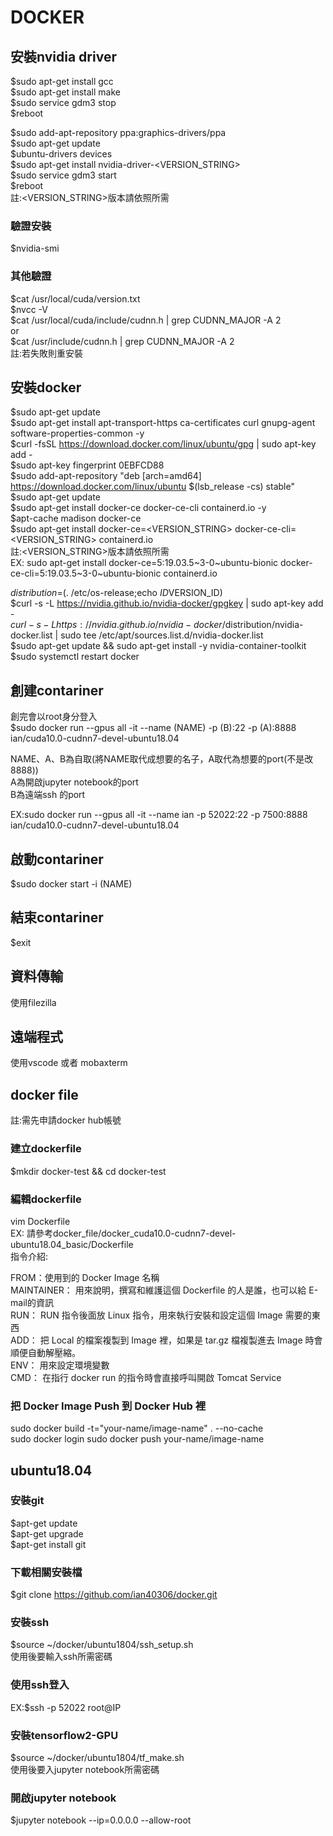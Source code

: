 # DOCKER  
## 安裝nvidia driver
$sudo apt-get install gcc  
$sudo apt-get install make  
$sudo service gdm3 stop  
$reboot  
  
$sudo add-apt-repository ppa:graphics-drivers/ppa  
$sudo apt-get update  
$ubuntu-drivers devices  
$sudo apt-get install nvidia-driver-<VERSION_STRING>  
$sudo service gdm3 start  
$reboot  
註:<VERSION_STRING>版本請依照所需  
### 驗證安裝
$nvidia-smi  
### 其他驗證
$cat /usr/local/cuda/version.txt  
$nvcc -V  
$cat /usr/local/cuda/include/cudnn.h | grep CUDNN_MAJOR -A 2  
or  
$cat /usr/include/cudnn.h | grep CUDNN_MAJOR -A 2  
註:若失敗則重安裝
## 安裝docker
$sudo apt-get update  
$sudo apt-get install apt-transport-https ca-certificates curl gnupg-agent software-properties-common -y  
$curl -fsSL https://download.docker.com/linux/ubuntu/gpg | sudo apt-key add -  
$sudo apt-key fingerprint 0EBFCD88  
$sudo add-apt-repository "deb [arch=amd64] https://download.docker.com/linux/ubuntu $(lsb_release -cs) stable"  
$sudo apt-get update  
$sudo apt-get install docker-ce docker-ce-cli containerd.io -y  
$apt-cache madison docker-ce  
$sudo apt-get install docker-ce=<VERSION_STRING> docker-ce-cli=<VERSION_STRING> containerd.io  
註:<VERSION_STRING>版本請依照所需  
EX: sudo apt-get install docker-ce=5:19.03.5~3-0~ubuntu-bionic docker-ce-cli=5:19.03.5~3-0~ubuntu-bionic containerd.io  
  
$distribution=$(. /etc/os-release;echo $ID$VERSION_ID)  
$curl -s -L https://nvidia.github.io/nvidia-docker/gpgkey | sudo apt-key add -  
$curl -s -L https://nvidia.github.io/nvidia-docker/$distribution/nvidia-docker.list | sudo tee /etc/apt/sources.list.d/nvidia-docker.list  
$sudo apt-get update && sudo apt-get install -y nvidia-container-toolkit  
$sudo systemctl restart docker
## 創建contariner  
創完會以root身分登入  
$sudo docker run --gpus all -it --name (NAME) -p (B):22 -p (A):8888 ian/cuda10.0-cudnn7-devel-ubuntu18.04  
  
NAME、A、B為自取(將NAME取代成想要的名子，A取代為想要的port(不是改8888))  
A為開啟jupyter notebook的port  
B為遠端ssh 的port  
  
EX:sudo docker run --gpus all -it --name ian -p 52022:22 -p 7500:8888 ian/cuda10.0-cudnn7-devel-ubuntu18.04  
## 啟動contariner  
$sudo docker start -i (NAME)
## 結束contariner  
$exit
## 資料傳輸
使用filezilla
## 遠端程式
使用vscode 或者 mobaxterm
## docker file
註:需先申請docker hub帳號  
### 建立dockerfile
$mkdir docker-test && cd docker-test  
### 編輯dockerfile
vim Dockerfile  
EX: 請參考docker_file/docker_cuda10.0-cudnn7-devel-ubuntu18.04_basic/Dockerfile   
指令介紹:  
  
FROM：使用到的 Docker Image 名稱  
MAINTAINER： 用來說明，撰寫和維護這個 Dockerfile 的人是誰，也可以給 E-mail的資訊  
RUN： RUN 指令後面放 Linux 指令，用來執行安裝和設定這個 Image 需要的東西  
ADD： 把 Local 的檔案複製到 Image 裡，如果是 tar.gz 檔複製進去 Image 時會順便自動解壓縮。  
ENV： 用來設定環境變數  
CMD： 在指行 docker run 的指令時會直接呼叫開啟 Tomcat Service  
### 把 Docker Image Push 到 Docker Hub 裡
sudo docker build -t="your-name/image-name" . --no-cache  
sudo docker login
sudo docker push your-name/image-name  
## ubuntu18.04
### 安裝git
$apt-get update  
$apt-get upgrade  
$apt-get install git
### 下載相關安裝檔
$git clone https://github.com/ian40306/docker.git
### 安裝ssh
$source ~/docker/ubuntu1804/ssh_setup.sh  
使用後要輸入ssh所需密碼  
### 使用ssh登入
EX:$ssh -p 52022 root@IP
### 安裝tensorflow2-GPU
$source ~/docker/ubuntu1804/tf_make.sh  
使用後要入jupyter notebook所需密碼
### 開啟jupyter notebook
$jupyter notebook --ip=0.0.0.0 --allow-root
